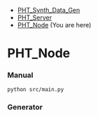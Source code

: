 * [PHT_Synth_Data_Gen](https://github.com/CaspervanAarle/PHT_Synth_Data_Gen)
* [PHT_Server](https://github.com/CaspervanAarle/PHT_Server) 
* [PHT_Node](https://github.com/CaspervanAarle/PHT_Node) (You are here)

# PHT_Node

### Manual

```python src/main.py```


### Generator
